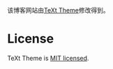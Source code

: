该博客网站由[TeXt Theme](https://github.com/kitian616/jekyll-TeXt-theme)修改得到。

# License
TeXt Theme is [MIT licensed](https://github.com/hoult14/hoult14.github.io/blob/master/LICENSE).
